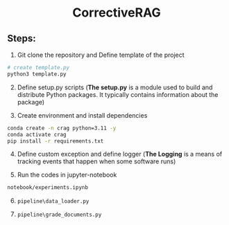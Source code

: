 <h1 align=center> CorrectiveRAG </h1>

## Steps:

1. Git clone the repository and Define template of the project

```bash
# create template.py
python3 template.py
```

2. Define setup.py scripts (**The setup.py** is a module used to build and distribute Python packages. It typically contains information about the package)


3. Create environment and install dependencies

```bash
conda create -n crag python=3.11 -y
conda activate crag
pip install -r requirements.txt
```

4. Define custom exception and define logger (**The Logging** is a means of tracking events that happen when some software runs)

5. Run the codes in jupyter-notebook
```bash
notebook/experiments.ipynb
```

6. `pipeline\data_loader.py`

7. `pipeline\grade_documents.py`
